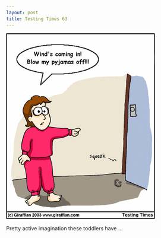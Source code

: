 ```yaml
---
layout: post
title: Testing Times 63
---
```

<img src="/images/tt0063.png">

Pretty active imagination these toddlers have ...